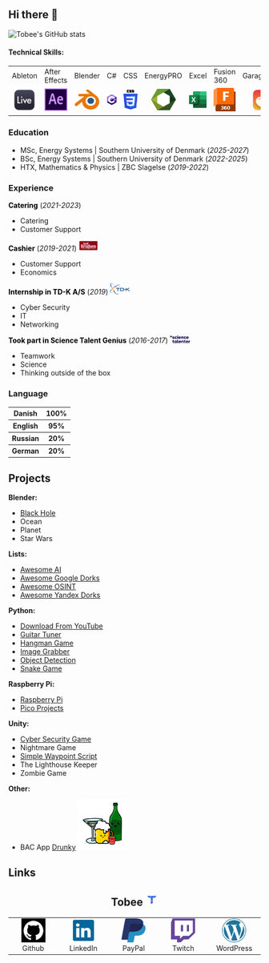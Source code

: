 ## Hi there 👋

![Tobee's GitHub stats](https://github-readme-stats.vercel.app/api?username=Tobee1406&show_icons=true&theme=github_dark_dimmed)

<head>
  <link rel="icon" type="image/png" href="favicon.png?">
  <link href="/assets/css/style.css" type="text/css" rel="stylesheet">
</head>

#### Technical Skills:
<div class="table_wrapper">
  <table style="table-layout: fixed ; width: 100%;">
    <tr>
      <td>Ableton</td>
      <td>After Effects</td>
      <td>Blender</td>
      <td>C#</td>
      <td>CSS</td>
      <td>EnergyPRO</td>
      <td>Excel</td>
      <td>Fusion 360</td>
      <td>GarageBand</td>
      <td>HTML</td>
      <td>iMovie</td>
      <td>Java</td>
      <td>JSON</td>
      <td>LaTeX</td>
      <td>LeanHeat</td>
      <td>Kali Linux</td>
      <td>Maple</td>
      <td>MATLAB</td>
      <td>Photoshop</td>
      <td>PowerPoint</td>
      <td>Premiere Pro</td>
      <td>Python</td>
      <td>‏‏‎R‏‎‎</td>
      <td>SQL</td>
      <td>Word</td>
      <td>Unity</td>
      <td>XD</td>
    </tr>
    <tr>
      <td align="center"><img src="/img/AbletonLogo.png" width=50 ></td>
      <td align="center"><img src="/img/AfterEffectsLogo.png" width=50 ></td>
      <td align="center"><img src="/img/BlenderLogo.png" width=50 ></td>
      <td align="center"><img src="/img/CsharpLogo.png" width=50 ></td>
      <td align="center"><img src="/img/CssLogo.png" width=50 ></td>
      <td align="center"><img src="/img/EnergyproLogo.svg" width=50></td>
      <td align="center"><img src="/img/ExcelLogo.png" width=50></td>
      <td align="center"><img src="/img/Fusion360Logo.png" width=50></td>
      <td align="center"><img src="/img/GaragebandLogo.png" width=50 ></td>
      <td align="center"><img src="/img/HtmlLogo.png" width=50></td>
      <td align="center"><img src="/img/ImovieLogo.png" width=50 ></td>
      <td align="center"><img src="/img/JavaLogo.png" width=50></td>
      <td align="center"><img src="/img/JsonLogo.png" width=50></td>
      <td align="center"><img src="/img/LatexLogo.png" width=50></td>
      <td align="center"><img src="/img/LeanheatLogo.png" width=50></td>
      <td align="center"><img src="/img/KaliLinuxLogo.png" width=50></td>
      <td align="center"><img src="/img/MapleLogo.png" width=50></td>
      <td align="center"><img src="/img/MatlabLogo.png" width=50></td>
      <td align="center"><img src="/img/PhotoshopLogo.png" width=50></td>
      <td align="center"><img src="/img/PowerpointLogo.png" width=50></td>
      <td align="center"><img src="/img/PremiereProLogo.png" width=50></td>
      <td align="center"><img src="/img/PythonLogo.png" width=50></td>
      <td align="center"><img src="/img/RLogo.svg.png" width=50></td>
      <td align="center"><img src="/img/SQLLogo.png" width=50></td>
      <td align="center"><img src="/img/WordLogo.png" width=50></td>
      <td align="center"><img src="/img/UnityLogo.svg" width=50></td>
      <td align="center"><img src="/img/XdLogo.png" width=50></td>
    </tr>
   </table>
</div>

### Education
- MSc, Energy Systems | Southern University of Denmark (_2025-2027_)
- BSc, Energy Systems | Southern University of Denmark (_2022-2025_)
- HTX, Mathematics & Physics | ZBC Slagelse (_2019-2022_)

### Experience
<div>
<b style="color:black;">Catering</b> (<I>2021-2023</i>)
</div>
  
- Catering
- Customer Support

<div>
<b style="color:black;">Cashier</b> (<I>2019-2021</i>)
  <img src="/img/DaglibrugsenLogo.png" width=40>
</div>

- Customer Support
- Economics

<div>
  <b style="color:black;">Internship in TD-K A/S</b> (<I>2019</i>)
  <img src="/img/TD-KLogo.png" width=40>
</div>

- Cyber Security
- IT
- Networking

<div>
  <b style="color:black;">Took part in Science Talent Genius</b> (<I>2016-2017</i>)
  <img src="/img/ScienceTalent.svg" width=40>
</div>

- Teamwork
- Science
- Thinking outside of the box

### Language
<div>
  <table>
    <tr>
      <th>Danish</th>
      <th>100%</th>
    </tr>
    <tr>
      <th>English</th>
      <th>95%</th>
    </tr>
    <tr>
      <th>Russian</th>
      <th>20%</th>
    </tr>
    <tr>
      <th>German</th>
      <th>20%</th>
    </tr>
  </table>
</div>

## Projects
**Blender:**

- [Black Hole](https://github.com/Tobee1406/Blender-Black-Hole.git)
- Ocean
- Planet
- Star Wars

**Lists:**
- [Awesome AI](https://github.com/Tobee1406/Awesome-AI.git)
- [Awesome Google Dorks](https://github.com/Tobee1406/Awesome-Google-Dorks.git)
- [Awesome OSINT](https://github.com/Tobee1406/Awesome-OSINT.git)
- [Awesome Yandex Dorks](https://github.com/Tobee1406/Awesome-Yandex-Dorks.git)

**Python:**
- [Download From YouTube](https://github.com/Tobee1406/Python/tree/main/Codes/Download%20From%20Youtube)
- [Guitar Tuner](https://github.com/Tobee1406/Python/tree/main/Codes/Guitar%20Tuner)
- [Hangman Game](https://github.com/Tobee1406/Python/tree/main/Codes/Hangman%20Game)
- [Image Grabber](https://github.com/Tobee1406/Python/tree/main/Codes/ImageGrabber#image-grabber)
- [Object Detection](https://github.com/Tobee1406/Python/tree/main/Codes/Object%20Detection)
- [Snake Game](https://github.com/Tobee1406/Python/tree/main/Codes/Snake%20Game)

**Raspberry Pi:**
- [Raspberry Pi](https://github.com/Tobee1406/Raspberry-Pi.git)
- [Pico Projects](https://github.com/Tobee1406/Pico-Projects.git)

**Unity:**

- [Cyber Security Game](https://github.com/Tobee1406/Cyber-Security-Game.git)
- Nightmare Game
- [Simple Waypoint Script](https://github.com/Tobee1406/Simple-Waypoint-Script.git)
- The Lighthouse Keeper
- Zombie Game

**Other:**

- BAC App [Drunky](https://github.com/Tobee1406/Drunky.git)
<a href="https://github.com/Tobee1406/Drunky.git"><img src="/img/DrunkyAppLogo.png" width=100></a>

## Links

<h2 align="center"> Tobee <img src=https://raw.githubusercontent.com/Tobee1406/Tobee1406/main/img/Tobee_GG_logo.png width="25" height="25" /> </h2>
<div align=center>
<table>
  <tr>
    <td align="center" width="96">
      <a href="https://github.com/Tobee1406">
        <img src=https://raw.githubusercontent.com/Tobee1406/Tobee1406/main/img/github.png width="48" height="48" />
      </a>
      <br>Github
    </td>
    <td align="center" width="96">
      <a href="https://www.linkedin.com/in/tobee1406/">
        <img src=https://raw.githubusercontent.com/Tobee1406/Tobee1406/main/img/linkedin.png width="48" height="48" />
      </a>
      <br>LinkedIn
    </td>
    <td align="center" width="96">
      <a href="https://www.paypal.com/donate/?hosted_button_id=ECW9W2VMURXXY">
        <img src=https://raw.githubusercontent.com/Tobee1406/Tobee1406/main/img/PaypalLogo.png width="48" height="48" />
      </a>
      <br>PayPal
    <td align="center" width="96">
      <a href="https://www.twitch.tv/tobee_gg">
        <img src=https://raw.githubusercontent.com/Tobee1406/Tobee1406/main/img/TwitchLogo.png width="48" height="48" />
      </a>
      <br>Twitch
    </td>
    <td align="center" width="96">
      <a href="https://2beereview.wordpress.com">
        <img src=https://raw.githubusercontent.com/Tobee1406/Tobee1406/main/img/WordPressLogo.png width="48" height="48" />
      </a>
      <br>WordPress
    </td>
  </tr>
</table>
</div>
